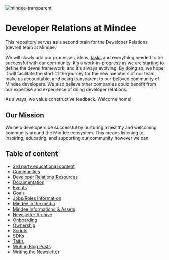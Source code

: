![mindee-transparent](https://user-images.githubusercontent.com/1170989/130641500-0f72dab7-3b19-4e0c-a267-6bcec9a3ff6e.png)

# Developer Relations at Mindee

This repository serves as a second brain for the Developer Relations (devrel) team at Mindee.

We will slowly add our processes, ideas, [tasks](https://github.com/mindee/devrel/issues) and everything needed to be successful with our community. It's a work-in-progress as we are starting to define the devrel framework, and it's always evolving. By doing so, we hope it will facilitate the start of the journey for the new members of our team, make us accountable, and being transparent to our beloved community of Mindee developers. We also believe other companies could benefit from our expertise and experience of doing developer relations.

As always, we value constructive feedback. Welcome home!

## Our Mission
We help developers be successful by nurturing a healthy and welcoming community around the Mindee ecosystem. This means listening to, inspiring, educating, and supporting our community however we can.


## Table of content
- [3rd party educational content](content/educational.md)
- [Communities](communities/README.md)
- [Developer Relations Resources](resources/devrel.md)
- [Documentation](content/writing/documentation.md)
- [Events](events/README.md)
- [Goals](goals/README.md)
- [Jobs/Roles Information](jobs/README.md)
- [Mindee in the media](content/media.md)
- [Mindee Informations & Assets](resources/mindee.md)
- [Newsletter Archive](content/newsletter/README.md)
- [Onboarding](onboarding/onboarding.md)
- [Ownership](devrel/ownership.md)
- [Scripts](scripts/README.md)
- [SDKs](SDKs/README.md)
- [Talks](content/talks.md)
- [Writing Blog Posts](content/writing/blog-posts.md)
- [Writing the Newsletter](content/writing/newsletter.md)
